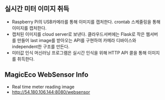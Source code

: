 ## 실시간 미터 이미지 취득
* Raspberry Pi의 USB카메라를 통해 이미지를 캡처한다. crontab 스케줄링을 통해 이미지를 캡처한다.
* 캡처된 이미지를 cloud server로 보낸다.  클라우드서버에는 Flask로 작은 웹서버를 만들어 last image를 받아오는 API를 구현하여 카메라 디바이스와 independent한 구조를 만든다.
* 미터값 인식 머신러닝 프로그램은 실시간 인식을 위해 HTTP API 콜을 통해 이미지를 취득한다.

## MagicEco WebSensor Info
* Real time meter reading image
* http://54.180.106.144:8080/websensor 
